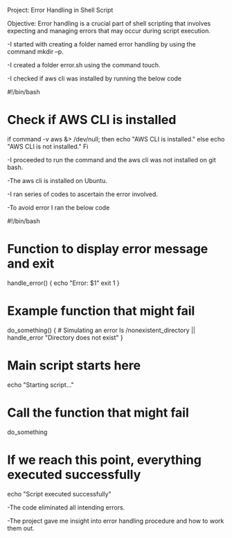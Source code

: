 Project: Error Handling in Shell Script




Objective: Error handling is a crucial part of shell scripting that involves expecting and managing errors that may occur during script execution.



-I started with creating a folder named error handling by using the command mkdir –p.




-I created a folder error.sh using the command touch.




-I checked if aws cli was installed by running the below code




#!/bin/bash

# Check if AWS CLI is installed
if command -v aws &> /dev/null; then
    echo "AWS CLI is installed."
else
    echo "AWS CLI is not installed."
Fi



-I proceeded to run the command and the aws cli was not installed on git bash.



-The aws cli is installed on Ubuntu.



-I ran series of codes to ascertain the error involved.



-To avoid error I ran the below code


#!/bin/bash

# Function to display error message and exit
handle_error() {
    echo "Error: $1"
    exit 1
}

# Example function that might fail
do_something() {
    # Simulating an error
    ls /nonexistent_directory || handle_error "Directory does not exist"
}

# Main script starts here
echo "Starting script..."

# Call the function that might fail
do_something

# If we reach this point, everything executed successfully
echo "Script executed successfully"



-The code eliminated all intending errors.



-The project gave me insight into error handling procedure and how to work them out. 


